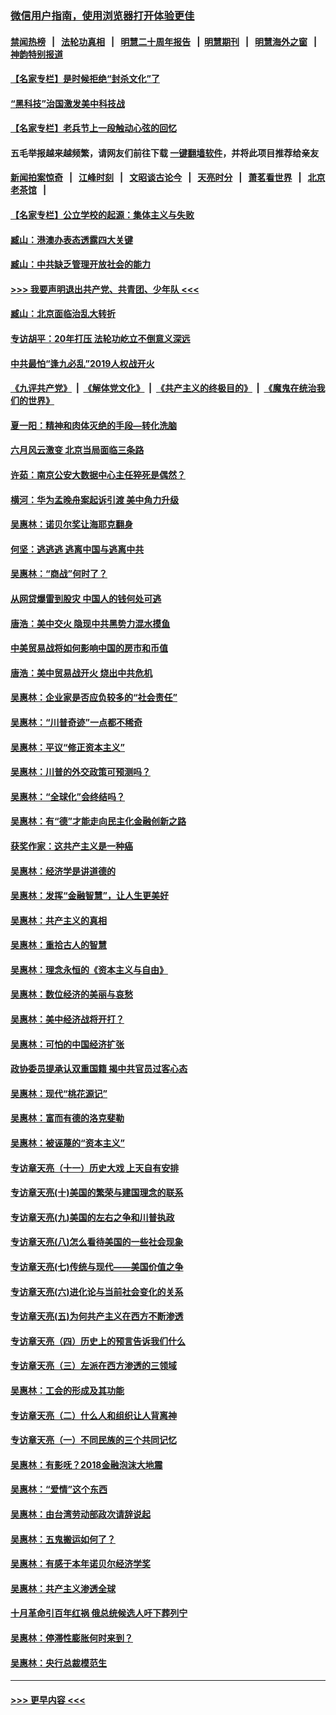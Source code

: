 ### [微信用户指南，使用浏览器打开体验更佳](https://github.com/gfw-breaker/banned-news1/blob/master/indexes/wechat-guide.md?t=0)
#### [禁闻热榜](热点新闻.md?t=0)  &nbsp;&nbsp;|&nbsp;&nbsp; [法轮功真相](https://github.com/gfw-breaker/truth/blob/master/README.md?t=0) &nbsp;&nbsp;|&nbsp;&nbsp; [明慧二十周年报告](https://github.com/gfw-breaker/mh-reports/blob/master/README.md?t=0) &nbsp;&nbsp;|&nbsp;&nbsp;[明慧期刊](https://github.com/gfw-breaker/mh-qikan) &nbsp;&nbsp;|&nbsp;&nbsp; [明慧海外之窗](https://github.com/gfw-breaker/mh-news/blob/master/README.md?t=0) &nbsp;&nbsp;|&nbsp;&nbsp; [神韵特别报道](https://github.com/gfw-breaker/mh-news/blob/master/shenyun.md?t=0)
#### [【名家专栏】是时候拒绝“封杀文化”了](../pages/nsc423/n11814093.md?t=02121033) 
#### [“黑科技”治国激发美中科技战](../pages/nsc423/n11638056.md?t=02121033) 
#### [【名家专栏】老兵节上一段触动心弦的回忆](../pages/nsc423/n11646016.md?t=02121033) 
#### 五毛举报越来越频繁，请网友们前往下载 [一键翻墙软件](https://github.com/gfw-breaker/ssr-accounts)，并将此项目推荐给亲友
#### [新闻拍案惊奇](https://github.com/gfw-breaker/banned-news1/blob/master/pages/link4.md) &nbsp;&nbsp;|&nbsp;&nbsp; [江峰时刻](https://github.com/gfw-breaker/banned-news1/blob/master/pages/link4.md) &nbsp;&nbsp;|&nbsp;&nbsp; [文昭谈古论今](https://github.com/gfw-breaker/banned-news1/blob/master/pages/link4.md) &nbsp;&nbsp;|&nbsp;&nbsp; [天亮时分](https://github.com/gfw-breaker/banned-news1/blob/master/pages/link4.md) &nbsp;&nbsp;|&nbsp;&nbsp; [萧茗看世界](https://github.com/gfw-breaker/banned-news1/blob/master/pages/link4.md) &nbsp;&nbsp;|&nbsp;&nbsp; [北京老茶馆](https://github.com/gfw-breaker/banned-news1/blob/master/pages/link4.md) &nbsp;&nbsp;|&nbsp;&nbsp; 
#### [【名家专栏】公立学校的起源：集体主义与失败](../pages/nsc423/n11601833.md?t=02121033) 
#### [臧山：港澳办表态透露四大关键](../pages/nsc423/n11421628.md?t=02121033) 
#### [臧山：中共缺乏管理开放社会的能力](../pages/nsc423/n11407457.md?t=02121033) 
#### [>>> 我要声明退出共产党、共青团、少年队 <<<](https://github.com/begood0513/goodnews/blob/master/quit/letter.md) 
#### [臧山：北京面临治乱大转折](../pages/nsc423/n11406895.md?t=02121033) 
#### [专访胡平：20年打压 法轮功屹立不倒意义深远](../pages/nsc423/n11398800.md?t=02121033) 
#### [中共最怕“逢九必乱”2019人权战开火](../pages/nsc423/n11385248.md?t=02121033) 
#### [《九评共产党》](https://github.com/begood0513/9ping.md/blob/master/README.md) &nbsp;|&nbsp; [《解体党文化》](../../../../jtdwh.md/blob/master/README.md)  &nbsp;|&nbsp; [《共产主义的终极目的》](../../../../gczydzjmd.md/blob/master/README.md) &nbsp;|&nbsp; [《魔鬼在统治我们的世界》](../../../../mgztzwmdsj.md/blob/master/README.md) 
#### [夏一阳：精神和肉体灭绝的手段—转化洗脑](../pages/nsc423/n11368250.md?t=02121033) 
#### [六月风云激变 北京当局面临三条路](../pages/nsc423/n11313668.md?t=02121033) 
#### [许茹：南京公安大数据中心主任猝死是偶然？](../pages/nsc423/n11064744.md?t=02121033) 
#### [横河：华为孟晚舟案起诉引渡 美中角力升级](../pages/nsc423/n11027230.md?t=02121033) 
#### [吴惠林：诺贝尔奖让海耶克翻身](../pages/nsc423/n10890049.md?t=02121033) 
#### [何坚：逃逃逃 逃离中国与逃离中共](../pages/nsc423/n10592891.md?t=02121033) 
#### [吴惠林：“商战”何时了？](../pages/nsc423/n10573558.md?t=02121033) 
#### [从网贷爆雷到股灾 中国人的钱何处可逃](../pages/nsc423/n10572800.md?t=02121033) 
#### [唐浩：美中交火 隐现中共黑势力混水摸鱼](../pages/nsc423/n10544040.md?t=02121033) 
#### [中美贸易战将如何影响中国的房市和币值](../pages/nsc423/n10543697.md?t=02121033) 
#### [唐浩：美中贸易战开火 烧出中共危机](../pages/nsc423/n10540126.md?t=02121033) 
#### [吴惠林：企业家是否应负较多的“社会责任”](../pages/nsc423/n10535022.md?t=02121033) 
#### [吴惠林：“川普奇迹”一点都不稀奇](../pages/nsc423/n10512808.md?t=02121033) 
#### [吴惠林：平议“修正资本主义”](../pages/nsc423/n10495724.md?t=02121033) 
#### [吴惠林：川普的外交政策可预测吗？](../pages/nsc423/n10462387.md?t=02121033) 
#### [吴惠林：“全球化”会终结吗？](../pages/nsc423/n10452838.md?t=02121033) 
#### [吴惠林：有“德”才能走向民主化金融创新之路](../pages/nsc423/n10432292.md?t=02121033) 
#### [获奖作家：这共产主义是一种癌](../pages/nsc423/n10431541.md?t=02121033) 
#### [吴惠林：经济学是讲道德的](../pages/nsc423/n10398014.md?t=02121033) 
#### [吴惠林：发挥“金融智慧”，让人生更美好](../pages/nsc423/n10375019.md?t=02121033) 
#### [吴惠林：共产主义的真相](../pages/nsc423/n10351394.md?t=02121033) 
#### [吴惠林：重拾古人的智慧](../pages/nsc423/n10337691.md?t=02121033) 
#### [吴惠林：理念永恒的《资本主义与自由》](../pages/nsc423/n10316274.md?t=02121033) 
#### [吴惠林：数位经济的美丽与哀愁](../pages/nsc423/n10292946.md?t=02121033) 
#### [吴惠林：美中经济战将开打？](../pages/nsc423/n10258825.md?t=02121033) 
#### [吴惠林：可怕的中国经济扩张](../pages/nsc423/n10219147.md?t=02121033) 
#### [政协委员提承认双重国籍 揭中共官员过客心态](../pages/nsc423/n10208809.md?t=02121033) 
#### [吴惠林：现代“桃花源记”](../pages/nsc423/n10185234.md?t=02121033) 
#### [吴惠林：富而有德的洛克斐勒](../pages/nsc423/n10142264.md?t=02121033) 
#### [吴惠林：被诬蔑的“资本主义”](../pages/nsc423/n10124816.md?t=02121033) 
#### [专访章天亮（十一）历史大戏 上天自有安排](../pages/nsc423/n10094905.md?t=02121033) 
#### [专访章天亮(十)美国的繁荣与建国理念的联系](../pages/nsc423/n10094899.md?t=02121033) 
#### [专访章天亮(九)美国的左右之争和川普执政](../pages/nsc423/n10094889.md?t=02121033) 
#### [专访章天亮(八)怎么看待美国的一些社会现象](../pages/nsc423/n10094857.md?t=02121033) 
#### [专访章天亮(七)传统与现代——美国价值之争](../pages/nsc423/n10093140.md?t=02121033) 
#### [专访章天亮(六)进化论与当前社会变化的关系](../pages/nsc423/n10092036.md?t=02121033) 
#### [专访章天亮(五)为何共产主义在西方不断渗透](../pages/nsc423/n10083620.md?t=02121033) 
#### [专访章天亮（四）历史上的预言告诉我们什么](../pages/nsc423/n10083606.md?t=02121033) 
#### [专访章天亮（三）左派在西方渗透的三领域](../pages/nsc423/n10081115.md?t=02121033) 
#### [吴惠林：工会的形成及其功能](../pages/nsc423/n10080633.md?t=02121033) 
#### [专访章天亮（二）什么人和组织让人背离神](../pages/nsc423/n10076637.md?t=02121033) 
#### [专访章天亮（一）不同民族的三个共同记忆](../pages/nsc423/n10074188.md?t=02121033) 
#### [吴惠林：有影呒？2018金融泡沫大地震](../pages/nsc423/n10040534.md?t=02121033) 
#### [吴惠林：“爱情”这个东西](../pages/nsc423/n10019423.md?t=02121033) 
#### [吴惠林：由台湾劳动部政次请辞说起](../pages/nsc423/n9979679.md?t=02121033) 
#### [吴惠林：五鬼搬运如何了？](../pages/nsc423/n9925338.md?t=02121033) 
#### [吴惠林：有感于本年诺贝尔经济学奖](../pages/nsc423/n9871883.md?t=02121033) 
#### [吴惠林：共产主义渗透全球](../pages/nsc423/n9812748.md?t=02121033) 
#### [十月革命引百年红祸 俄总统候选人吁下葬列宁](../pages/nsc423/n9810182.md?t=02121033) 
#### [吴惠林：停滞性膨胀何时来到？](../pages/nsc423/n9764136.md?t=02121033) 
#### [吴惠林：央行总裁模范生](../pages/nsc423/n9728134.md?t=02121033) 

----
#### [ >>> 更早内容 <<< ](../indexes/nsc423-earlier.md)
